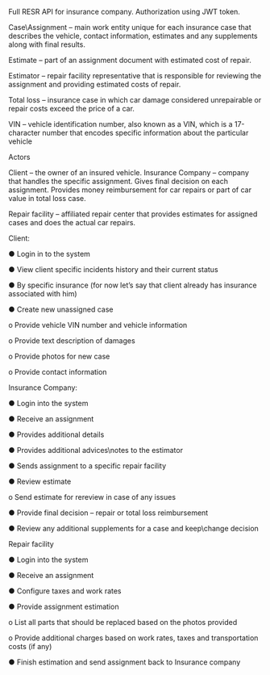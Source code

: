 Full RESR API for insurance company. Authorization using JWT token.

Case\Assignment – main work entity unique for each insurance case that describes the vehicle, contact information, estimates and any supplements along with final results.

Estimate – part of an assignment document with estimated cost of repair.

Estimator – repair facility representative that is responsible for reviewing the assignment and providing
estimated costs of repair.

Total loss – insurance case in which car damage considered unrepairable or repair costs exceed the price of a car.

VIN – vehicle identification number, also known as a VIN, which is a 17-character number that encodes
specific information about the particular vehicle

Actors 

Client – the owner of an insured vehicle.
Insurance Company – company that handles the specific assignment. Gives final decision on each
assignment. Provides money reimbursement for car repairs or part of car value in total loss case.

Repair facility – affiliated repair center that provides estimates for assigned cases and does the actual car
repairs.

Client:

● Login in to the system

● View client specific incidents history and their current status

● By specific insurance (for now let’s say that client already has insurance associated with him)

● Create new unassigned case

o Provide vehicle VIN number and vehicle information

o Provide text description of damages

o Provide photos for new case

o Provide contact information


Insurance Company:

● Login into the system

● Receive an assignment

● Provides additional details

● Provides additional advices\notes to the estimator

● Sends assignment to a specific repair facility

● Review estimate

o Send estimate for rereview in case of any issues

● Provide final decision – repair or total loss reimbursement

● Review any additional supplements for a case and keep\change decision

Repair facility

● Login into the system

● Receive an assignment

● Configure taxes and work rates

● Provide assignment estimation

o List all parts that should be replaced based on the photos provided

o Provide additional charges based on work rates, taxes and transportation costs (if any)

● Finish estimation and send assignment back to Insurance company

